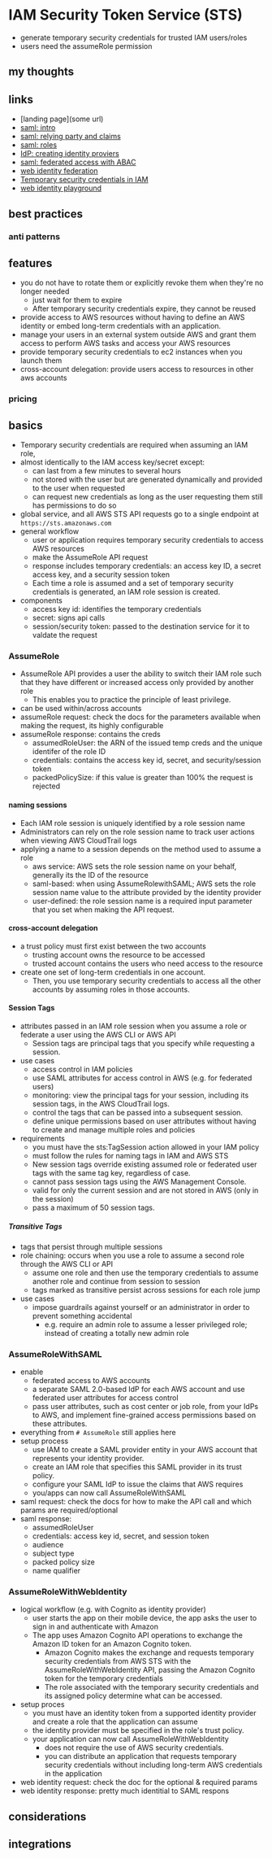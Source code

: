 # IAM Security Token Service (STS)

- generate temporary security credentials for trusted IAM users/roles
- users need the assumeRole permission

## my thoughts

## links

- [landing page](some url)
- [saml: intro](https://docs.aws.amazon.com/IAM/latest/UserGuide/id_roles_providers_saml.html)
- [saml: relying party and claims](https://docs.aws.amazon.com/IAM/latest/UserGuide/id_roles_providers_create_saml_relying-party.html)
- [saml: roles](https://docs.aws.amazon.com/IAM/latest/UserGuide/id_roles_create_for-idp_saml.html)
- [IdP: creating identity proviers](https://docs.aws.amazon.com/IAM/latest/UserGuide/id_roles_providers_create.html)
- [saml: federated access with ABAC](https://aws.amazon.com/blogs/aws/new-for-identity-federation-use-employee-attributes-for-access-control-in-aws/)
- [web identity federation](https://docs.aws.amazon.com/IAM/latest/UserGuide/id_roles_providers_oidc.html)
- [Temporary security credentials in IAM](https://docs.aws.amazon.com/IAM/latest/UserGuide/id_credentials_temp_request.htmly)
- [web identity playground](https://aws.amazon.com/blogs/aws/the-aws-web-identity-federation-playground/)

## best practices

### anti patterns

## features

- you do not have to rotate them or explicitly revoke them when they're no longer needed
  - just wait for them to expire
  - After temporary security credentials expire, they cannot be reused
- provide access to AWS resources without having to define an AWS identity or embed long-term credentials with an application.
- manage your users in an external system outside AWS and grant them access to perform AWS tasks and access your AWS resources
- provide temporary security credentials to ec2 instances when you launch them
- cross-account delegation: provide users access to resources in other aws accounts

### pricing

## basics

- Temporary security credentials are required when assuming an IAM role,
- almost identically to the IAM access key/secret except:
  - can last from a few minutes to several hours
  - not stored with the user but are generated dynamically and provided to the user when requested
  - can request new credentials as long as the user requesting them still has permissions to do so
- global service, and all AWS STS API requests go to a single endpoint at `https://sts.amazonaws.com`
- general workflow
  - user or application requires temporary security credentials to access AWS resources
  - make the AssumeRole API request
  - response includes temporary credentials: an access key ID, a secret access key, and a security session token
  - Each time a role is assumed and a set of temporary security credentials is generated, an IAM role session is created.
- components
  - access key id: identifies the temporary credentials
  - secret: signs api calls
  - session/security token: passed to the destination service for it to valdate the request

### AssumeRole

- AssumeRole API provides a user the ability to switch their IAM role such that they have different or increased access only provided by another role
  - This enables you to practice the principle of least privilege.
- can be used within/across accounts
- assumeRole request: check the docs for the parameters available when making the request, its highly configurable
- assumeRole response: contains the creds
  - assumedRoleUser: the ARN of the issued temp creds and the unique identifer of the role ID
  - credentials: contains the access key id, secret, and security/session token
  - packedPolicySize: if this value is greater than 100% the request is rejected

#### naming sessions

- Each IAM role session is uniquely identified by a role session name
- Administrators can rely on the role session name to track user actions when viewing AWS CloudTrail logs
- applying a name to a session depends on the method used to assume a role
  - aws service: AWS sets the role session name on your behalf, generally its the ID of the resource
  - saml-based: when using AssumeRolewithSAML; AWS sets the role session name value to the attribute provided by the identity provider
  - user-defined: the role session name is a required input parameter that you set when making the API request.

#### cross-account delegation

- a trust policy must first exist between the two accounts
  - trusting account owns the resource to be accessed
  - trusted account contains the users who need access to the resource
- create one set of long-term credentials in one account.
  - Then, you use temporary security credentials to access all the other accounts by assuming roles in those accounts.

#### Session Tags

- attributes passed in an IAM role session when you assume a role or federate a user using the AWS CLI or AWS API
  - Session tags are principal tags that you specify while requesting a session.
- use cases
  - access control in IAM policies
  - use SAML attributes for access control in AWS (e.g. for federated users)
  - monitoring: view the principal tags for your session, including its session tags, in the AWS CloudTrail logs.
  - control the tags that can be passed into a subsequent session.
  - define unique permissions based on user attributes without having to create and manage multiple roles and policies
- requirements
  - you must have the sts:TagSession action allowed in your IAM policy
  - must follow the rules for naming tags in IAM and AWS STS
  - New session tags override existing assumed role or federated user tags with the same tag key, regardless of case.
  - cannot pass session tags using the AWS Management Console.
  - valid for only the current session and are not stored in AWS (only in the session)
  - pass a maximum of 50 session tags.

##### Transitive Tags

- tags that persist through multiple sessions
- role chaining: occurs when you use a role to assume a second role through the AWS CLI or API
  - assume one role and then use the temporary credentials to assume another role and continue from session to session
  - tags marked as transitive persist across sessions for each role jump
- use cases
  - impose guardrails against yourself or an administrator in order to prevent something accidental
    - e.g. require an admin role to assume a lesser privileged role; instead of creating a totally new admin role

### AssumeRoleWithSAML

- enable
  - federated access to AWS accounts
  - a separate SAML 2.0-based IdP for each AWS account and use federated user attributes for access control
  - pass user attributes, such as cost center or job role, from your IdPs to AWS, and implement fine-grained access permissions based on these attributes.
- everything from `# AssumeRole` still applies here
- setup process
  - use IAM to create a SAML provider entity in your AWS account that represents your identity provider.
  - create an IAM role that specifies this SAML provider in its trust policy.
  - configure your SAML IdP to issue the claims that AWS requires
  - you/apps can now call AssumeRoleWithSAML
- saml request: check the docs for how to make the API call and which params are required/optional
- saml response:
  - assumedRoleUser
  - credentials: access key id, secret, and session token
  - audience
  - subject type
  - packed policy size
  - name qualifier

### AssumeRoleWithWebIdentity

- logical workflow (e.g. with Cognito as identity provider)
  - user starts the app on their mobile device, the app asks the user to sign in and authenticate with Amazon
  - The app uses Amazon Cognito API operations to exchange the Amazon ID token for an Amazon Cognito token.
    - Amazon Cognito makes the exchange and requests temporary security credentials from AWS STS with the AssumeRoleWithWebIdentity API, passing the Amazon Cognito token for the temporary credentials
    - The role associated with the temporary security credentials and its assigned policy determine what can be accessed.
- setup proces
  - you must have an identity token from a supported identity provider and create a role that the application can assume
  - the identity provider must be specified in the role's trust policy.
  - your application can now call AssumeRoleWithWebIdentity
    - does not require the use of AWS security credentials.
    - you can distribute an application that requests temporary security credentials without including long-term AWS credentials in the application
- web identity request: check the doc for the optional & required params
- web identity response: pretty much identitial to SAML respons

## considerations

## integrations
